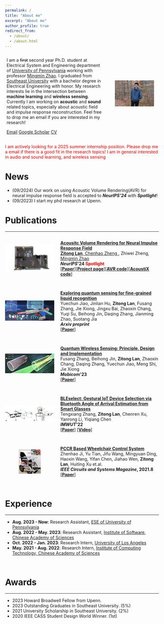 ```yaml
---
permalink: /
title: "About me"
excerpt: "About me"
author_profile: true
redirect_from: 
  - /about/
  - /about.html
---
```


<div style="display: flex; align-items: center;">
  <div style="flex: 2; padding-left: 5px; padding-right: 20px;">
    <p>
    I am a <s>first</s> second year Ph.D. student at Electrical System and Engineering department of <a href="https://www.seas.upenn.edu/">University of Pennsylvania</a> working with professor <a href="https://www.cis.upenn.edu/~mingminz/">Mingmin Zhao</a>. I graduated from <a href="https://www.seu.edu.cn/">Southeast University</a> with a bachelor degree in Electrical Engineering with honor. 
    My research interests lie in the intersection between <b>machine learning</b> and <b>wireless sensing</b>. Currently I am working on <b>acoustic</b> and <b>sound</b> related topics, especially about acoustic field and impulse response reconstruction. Feel free to drop me an email if you are interested in my research!
    </p>
    <div class="link-container">
      <a href="mailto:ztlan@seas.upenn.edu">Email</a>
      <a href="https://scholar.google.com/citations?hl=en&user=5MzZf-oAAAAJ">Google Scholar</a>
      <a href="http://zitonglan.github.io/files/cv.pdf">CV</a>
    </div>
  </div>
 <div style="flex: 1; text-align: center;">
    <img src="../images/thumbnail.jpeg" alt="photo" style="max-width: 80%; height: auto;">
  </div>
</div>
<br>

<span style="color:red;"> I am actively looking for a 2025 summer internship position. Please drop me a email if there is a good fit in the research topics! I am in general interested in audio and sound learning, and wireless sensing</span>

News
=====
* (09/2024) Our work on using Acoustic Volume Rendering(AVR) for neural impulse response field is accepted to ***NeurIPS'24*** with ***Spotlight***! 
* (09/2023) I start my phd research at Upenn.  

Publications
=====
---
<div style="display: flex; align-items: center;">
  <div style="flex: 1;">
    <img src="../images/anerf_teaser.png" alt="avr" style="max-width: 100%; height: auto;">
  </div>
  <div style="flex: 2; padding-left: 20px;">
    <p>
      <strong><a href="http://zitonglan.github.io">Acousitc Volume Rendering for Neural Impulse Response Field</a></strong><br>
      <a href="https://zitonglan.github.io/"> <strong>Zitong Lan</strong></a>,<a href="https://hellomuffin.github.io/"> Chenhao Zheng </a>, Zhiwei Zheng, <a href="https://www.cis.upenn.edu/~mingminz/">Mingmin Zhao</a><br>
      <b><i>NeurIPS</i>'24 <span style="color:red;"> Spotlight</span></b><br>
      [<strong><a href="https://arxiv.org/abs/2411.06307">Paper</a></strong>][<strong><a href="../project/avr/avr.html">Project page</a></strong>][<strong><a href="https://github.com/penn-waves-lab/AVR">AVR code</a></strong>][<strong><a href="https://github.com/penn-waves-lab/AcoustiX">AcoustiX code</a></strong>]
    </p>
  </div>
</div>
<br>

<div style="display: flex; align-items: center;">
  <div style="flex: 1;">
    <img src="../images/quantum_liquid.png" alt="Quantum liquid" style="max-width: 100%; height: auto;">
  </div>
  <div style="flex: 2; padding-left: 20px;">
    <p>
      <strong><a href="https://arxiv.org/abs/2407.19656">Exploring quantum sensing for fine-grained liquid recognition</a></strong><br>
      Yuechun Jiao, Jinlian Hu, <strong>Zitong Lan</strong>, Fusang Zhang, Jie Xiong, Jingxu Bai, Zhaoxin Chang, Yuqi Su, Beihong Jin, Daqing Zhang, Jianming Zhao, Suotang Jia<br>
      <b><i>Arxiv preprint</i></b> <br>
      [<strong><a href="https://arxiv.org/abs/2407.19656">Paper</a></strong>]
    </p>
  </div>
</div>
<br>

<div style="display: flex; align-items: center;">
  <div style="flex: 1;">
    <img src="../images/quantum.png" alt="Quantum Wireless Sensing" style="max-width: 100%; height: auto;">
  </div>
  <div style="flex: 2; padding-left: 20px;">
    <p>
      <strong><a href="http://zitonglan.github.io/files/quantum.pdf">Quantum Wireless Sensing: Principle, Design and Implementation</a></strong><br>
      Fusang Zhang, Beihong Jin, <strong>Zitong Lan</strong>, Zhaoxin Chang, Daqing Zhang, Yuechun Jiao, Meng Shi, Jie Xiong<br>
      <b><i>Mobicom</i>'23</b> <br>
      [<strong><a href="http://zitonglan.github.io/files/quantum.pdf">Paper</a></strong>]
    </p>
  </div>
</div>
<br>


<div style="display: flex; align-items: center;">
  <div style="flex: 1;">
    <img src="../images/bleselect.png" alt="BLEselect" style="max-width: 100%; height: auto;">
  </div>
  <div style="flex: 2; padding-left: 20px;">
    <p>
        <strong><a href="http://zitonglan.github.io/files/BLEselect.pdf">BLEselect: Gestural IoT Device Selection via Bluetooth Angle of Arrival Estimation from Smart Glasses</a></strong><br>
      Tengxiang Zhang, <strong>Zitong Lan</strong>, Chenren Xu, Yanrong Li, Yiqiang Chen<br>
      <b><i>IMWUT</i>'22</b> <br>
      [<strong><a href="http://zitonglan.github.io/files/BLEselect.pdf">Paper</a></strong>] [<strong><a href='https://www.youtube.com/watch?v=HvsFAsaLGPs'>Video</a></strong>] 
    </p>
  </div>
</div>
<br>


<div style="display: flex; align-items: center;">
  <div style="flex: 1; display: flex; align-items: center; justify-content: center;">
    <img src="../images/wheelchair.png" alt="wheelchair" style="max-width:45%; height: auto;">
  </div>
  <div style="flex: 2; padding-left: 20px;">
    <p>
      <strong><a href="http://zitonglan.github.io/files/pccr.pdf">PCCR Based Wheelchair Control System</a></strong><br>
      Zhenhao Ji, Yu Tian, Jifu Wang, Mingyuan Ding, Haoxin Wang, Yifan Chen, Jiahao Wen, <strong>Zitong Lan</strong>, Huiting Xu et.al.<br> 
      <b><i>IEEE Circuits and Systems Magazine</i>, 2021.8</b> <br>
      [<strong><a href="http://zitonglan.github.io/files/pccr.pdf">Paper</a></strong>]
    </p>
  </div>
</div>
<br>

Experience
======
---
* <b>Aug. 2023 - Now</b>: Research Assistant, [ESE of University of Pennsylvania](https://www.ese.upenn.edu/)
* <b>Aug. 2022 - May. 2023</b>: Research Assistant, [Institute of Software, Chinese Academy of Sciences](http://english.is.cas.cn/)
* <b>Oct. 2022 - Jan. 2023</b>: Research Intern, [University of Los Angeles](https://www.ee.ucla.edu/)
* <b>May. 2021 - Aug. 2022</b>: Research Intern, [Institute of Computing Technology, Chinese Academy of Sciences](http://english.ict.cas.cn/)
<br>

Awards
=====
---
* 2023 Howard Broadwell Fellow from Upenn.
* 2023 Outstanding Graduates in Southeast University. (5%)
* 2021 University Scholarship in Southeast University. (2%)
* 2020 IEEE CASS Student Design World Winner. (1st)